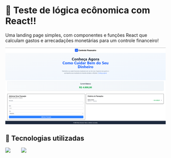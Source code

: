 # 📝 Teste de lógica ecônomica com React!! 

Uma landing page simples, com componentes e funções React que calculam gastos e arrecadações monetárias para um controle financeiro!

![Preview do Projeto](./src/assets/Financeiro.png)

## 🚀 Tecnologias utilizadas

<div style="display: flex; gap: 10px;">
  <img src="https://cdn.jsdelivr.net/gh/devicons/devicon/icons/react/react.svg" width="40"/>
  <img src="https://cdn.jsdelivr.net/gh/devicons/devicon/icons/tailwindcss/tailwindcss.svg" width="40"/>
</div>
